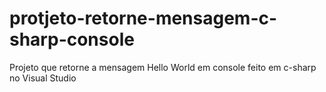 # protjeto-retorne-mensagem-c-sharp-console
Projeto que retorne a mensagem Hello World em console feito em c-sharp no Visual Studio
